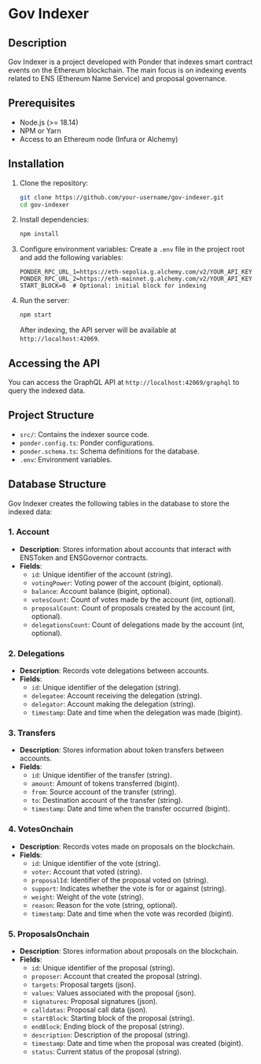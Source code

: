 # Gov Indexer

## Description

Gov Indexer is a project developed with Ponder that indexes smart contract events on the Ethereum blockchain. The main focus is on indexing events related to ENS (Ethereum Name Service) and proposal governance.

## Prerequisites

- Node.js (>= 18.14)
- NPM or Yarn
- Access to an Ethereum node (Infura or Alchemy)

## Installation

1. Clone the repository:

   ```bash
   git clone https://github.com/your-username/gov-indexer.git
   cd gov-indexer
   ```

2. Install dependencies:

   ```bash
   npm install
   ```

3. Configure environment variables:
   Create a `.env` file in the project root and add the following variables:
   ```env
   PONDER_RPC_URL_1=https://eth-sepolia.g.alchemy.com/v2/YOUR_API_KEY
   PONDER_RPC_URL_2=https://eth-mainnet.g.alchemy.com/v2/YOUR_API_KEY
   START_BLOCK=0  # Optional: initial block for indexing
   ```
4. Run the server:
   ```bash
   npm start
   ```
   After indexing, the API server will be available at `http://localhost:42069`.

## Accessing the API

You can access the GraphQL API at `http://localhost:42069/graphql` to query the indexed data.

## Project Structure

- `src/`: Contains the indexer source code.
- `ponder.config.ts`: Ponder configurations.
- `ponder.schema.ts`: Schema definitions for the database.
- `.env`: Environment variables.

## Database Structure

Gov Indexer creates the following tables in the database to store the indexed data:

### 1. **Account**

- **Description**: Stores information about accounts that interact with ENSToken and ENSGovernor contracts.
- **Fields**:
  - `id`: Unique identifier of the account (string).
  - `votingPower`: Voting power of the account (bigint, optional).
  - `balance`: Account balance (bigint, optional).
  - `votesCount`: Count of votes made by the account (int, optional).
  - `proposalCount`: Count of proposals created by the account (int, optional).
  - `delegationsCount`: Count of delegations made by the account (int, optional).

### 2. **Delegations**

- **Description**: Records vote delegations between accounts.
- **Fields**:
  - `id`: Unique identifier of the delegation (string).
  - `delegatee`: Account receiving the delegation (string).
  - `delegator`: Account making the delegation (string).
  - `timestamp`: Date and time when the delegation was made (bigint).

### 3. **Transfers**

- **Description**: Stores information about token transfers between accounts.
- **Fields**:
  - `id`: Unique identifier of the transfer (string).
  - `amount`: Amount of tokens transferred (bigint).
  - `from`: Source account of the transfer (string).
  - `to`: Destination account of the transfer (string).
  - `timestamp`: Date and time when the transfer occurred (bigint).

### 4. **VotesOnchain**

- **Description**: Records votes made on proposals on the blockchain.
- **Fields**:
  - `id`: Unique identifier of the vote (string).
  - `voter`: Account that voted (string).
  - `proposalId`: Identifier of the proposal voted on (string).
  - `support`: Indicates whether the vote is for or against (string).
  - `weight`: Weight of the vote (string).
  - `reason`: Reason for the vote (string, optional).
  - `timestamp`: Date and time when the vote was recorded (bigint).

### 5. **ProposalsOnchain**

- **Description**: Stores information about proposals on the blockchain.
- **Fields**:
  - `id`: Unique identifier of the proposal (string).
  - `proposer`: Account that created the proposal (string).
  - `targets`: Proposal targets (json).
  - `values`: Values associated with the proposal (json).
  - `signatures`: Proposal signatures (json).
  - `calldatas`: Proposal call data (json).
  - `startBlock`: Starting block of the proposal (string).
  - `endBlock`: Ending block of the proposal (string).
  - `description`: Description of the proposal (string).
  - `timestamp`: Date and time when the proposal was created (bigint).
  - `status`: Current status of the proposal (string).
